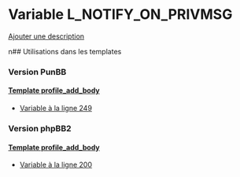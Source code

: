 # Variable L_NOTIFY_ON_PRIVMSG
[Ajouter une description](https://fa-tvars.appspot.com/L_NOTIFY_ON_PRIVMSG)

n## Utilisations dans les templates

### Version PunBB

#### [Template profile_add_body](punbb/profile_add_body.md)
* [Variable à la ligne 249](../punbb/profile_add_body.tpl#L249)

### Version phpBB2

#### [Template profile_add_body](subsilver/profile_add_body.md)
* [Variable à la ligne 200](../subsilver/profile_add_body.tpl#L200)